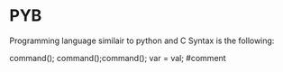 # PYB
Programming language similair to python and C
Syntax is the following:

command();
command();command();
var = val;
#comment
